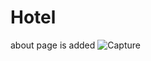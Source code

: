 # Hotel
about page is added 
![Capture](https://user-images.githubusercontent.com/87167214/145849014-096cdc21-255e-49aa-9301-173849f9838b.PNG)
